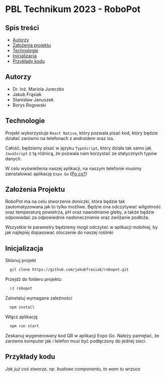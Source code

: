 # PBL Technikum 2023 - RoboPot

## Spis treści

-   [Autorzy](#autorzy)
-   [Założenia projektu](#założenia-projektu)
-   [Technologie](#technologie)
-   [Inicjalizacja](#inicjalizacja)
-   [Przykłady kodu](#przykłady-kodu)

## Autorzy

-   Dr. Inż. Mariola Jureczko
-   Jakub Frąsiak
-   Stanisław Januszek
-   Borys Rogowski

## Technologie

Projekt wykorzystuje `React Native`, który pozwala pisać kod, który będzie działać zarówno na telefonach z androidem oraz ios.

Całość, będziemy pisać w języku `TypeScript`, który działa tak samo jak `JavaScript` z tą różnicą, że pozwala nam korzystać ze statycznych typów danych.

W celu wyświetlenia naszej aplikacji, na naszym telefonie musimy zainstalować aplikację `Expo Go` ([Po co?](#inicjalizacja))

## Założenia Projektu

RoboPot ma na celu stworzenie doniczki, która będzie tak zautomatyzowana jak to tylko możliwe. Będzie ona odczytywać wilgotność oraz temperaturę powietrza, pH oraz nawodnienie gleby, a także będzie odpowiadać za odpowiednie nasłonecznienie oraz zwilżanie podłoża.

Wszystkie te parametry będziemy mogli odczytać w aplikacji mobilnej, by jak najlepiej dopasować otoczenie do naszej roślinki

## Inicjalizacja

Sklonuj projekt

```bash
  git clone https://github.com/jakubfrasiak/robopot.git
```

Przejdź do folderu projektu

```bash
  cd robopot
```

Zainstaluj wymagane zależności

```bash
  npm install
```

Włącz aplikację

```bash
  npm run start
```

Zeskanuj wygenerowany kod QR w aplikacji Expo Go. Należy pamiętać, że zarówno komputer jak i telefon musi być podłączony do jednej sieci.

## Przykłady kodu

_Jak już coś stworze, np. budowe componentu, to wam tu wrzuce_
